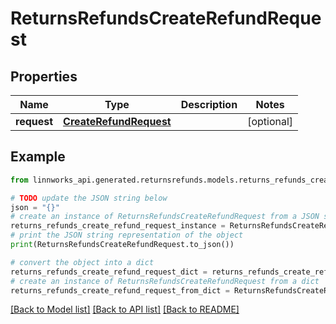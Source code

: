 # ReturnsRefundsCreateRefundRequest


## Properties

Name | Type | Description | Notes
------------ | ------------- | ------------- | -------------
**request** | [**CreateRefundRequest**](CreateRefundRequest.md) |  | [optional] 

## Example

```python
from linnworks_api.generated.returnsrefunds.models.returns_refunds_create_refund_request import ReturnsRefundsCreateRefundRequest

# TODO update the JSON string below
json = "{}"
# create an instance of ReturnsRefundsCreateRefundRequest from a JSON string
returns_refunds_create_refund_request_instance = ReturnsRefundsCreateRefundRequest.from_json(json)
# print the JSON string representation of the object
print(ReturnsRefundsCreateRefundRequest.to_json())

# convert the object into a dict
returns_refunds_create_refund_request_dict = returns_refunds_create_refund_request_instance.to_dict()
# create an instance of ReturnsRefundsCreateRefundRequest from a dict
returns_refunds_create_refund_request_from_dict = ReturnsRefundsCreateRefundRequest.from_dict(returns_refunds_create_refund_request_dict)
```
[[Back to Model list]](../README.md#documentation-for-models) [[Back to API list]](../README.md#documentation-for-api-endpoints) [[Back to README]](../README.md)


